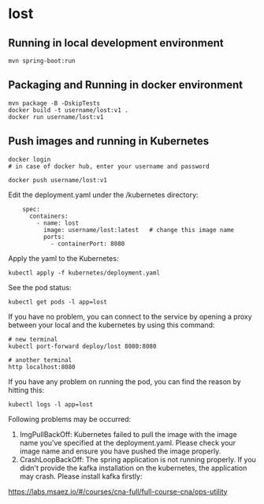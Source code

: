 # lost

## Running in local development environment

```
mvn spring-boot:run
```

## Packaging and Running in docker environment

```
mvn package -B -DskipTests
docker build -t username/lost:v1 .
docker run username/lost:v1
```

## Push images and running in Kubernetes

```
docker login 
# in case of docker hub, enter your username and password

docker push username/lost:v1
```

Edit the deployment.yaml under the /kubernetes directory:
```
    spec:
      containers:
        - name: lost
          image: username/lost:latest   # change this image name
          ports:
            - containerPort: 8080

```

Apply the yaml to the Kubernetes:
```
kubectl apply -f kubernetes/deployment.yaml
```

See the pod status:
```
kubectl get pods -l app=lost
```

If you have no problem, you can connect to the service by opening a proxy between your local and the kubernetes by using this command:
```
# new terminal
kubectl port-forward deploy/lost 8080:8080

# another terminal
http localhost:8080
```

If you have any problem on running the pod, you can find the reason by hitting this:
```
kubectl logs -l app=lost
```

Following problems may be occurred:

1. ImgPullBackOff:  Kubernetes failed to pull the image with the image name you've specified at the deployment.yaml. Please check your image name and ensure you have pushed the image properly.
1. CrashLoopBackOff: The spring application is not running properly. If you didn't provide the kafka installation on the kubernetes, the application may crash. Please install kafka firstly:

https://labs.msaez.io/#/courses/cna-full/full-course-cna/ops-utility

